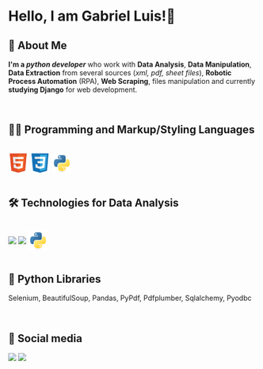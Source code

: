 # Hello, I am Gabriel Luis!👋

## 📝 About Me
<p><b>I'm a <i>python developer</i></b> who work with <b>Data Analysis</b>, <b>Data Manipulation</b>, <b>Data Extraction</b> from several sources (<i>xml, pdf, sheet files</i>), <b>Robotic Process Automation</b> (RPA), <b>Web Scraping</b>, files manipulation and currently <b>studying Django</b> for web development.</p>

<br>

## 👨‍💻 Programming and Markup/Styling Languages
<div style="display: inline_block"><br>
  <img align="center" width="40" src="https://raw.githubusercontent.com/devicons/devicon/master/icons/html5/html5-original.svg">
  <img align="center" width="40" src="https://raw.githubusercontent.com/devicons/devicon/master/icons/css3/css3-original.svg">
  <img align="center" width="40" src="https://raw.githubusercontent.com/devicons/devicon/master/icons/python/python-original.svg">
</div>

<br>

## 🛠️ Technologies for Data Analysis
<div style="display: inline_block"><br>
  <img align="center" width="35" src="https://github.com/microsoft/PowerBI-Icons/blob/main/SVG/Power-BI.svg">
  <img align="center" width="50" src="https://agail.com.br/wp-content/uploads/2020/12/pdi.png">
  <img align="center" width="40" src="https://raw.githubusercontent.com/devicons/devicon/master/icons/python/python-original.svg">
</div>

<br>

## 🐍 Python Libraries
<p>Selenium, BeautifulSoup, Pandas, PyPdf, Pdfplumber, Sqlalchemy, Pyodbc</p>

<br>

## 📱 Social media
<div> 
  <a href="https://instagram.com/gabrieluis.dev" target="_blank"><img src="https://img.shields.io/badge/-Instagram-%23E4405F?style=for-the-badge&logo=instagram&logoColor=white" target="_blank"></a>
  <a href="https://www.linkedin.com/in/gl-dev" target="_blank"><img src="https://img.shields.io/badge/-LinkedIn-%230077B5?style=for-the-badge&logo=linkedin&logoColor=white" target="_blank"></a> 
</div>
